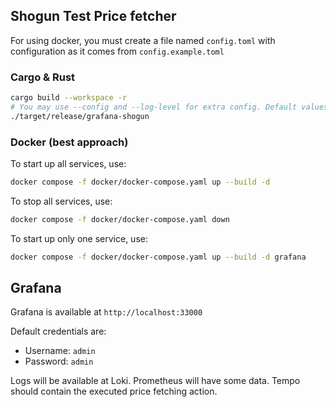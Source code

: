 ## Shogun Test Price fetcher

For using docker, you must create a file named `config.toml` with configuration as it comes from `config.example.toml`

### Cargo & Rust
```bash
cargo build --workspace -r
# You may use --config and --log-level for extra config. Default values are `config.toml` and `INFO` respectively.
./target/release/grafana-shogun
```

### Docker (best approach)
To start up all services, use:
```bash
docker compose -f docker/docker-compose.yaml up --build -d
```

To stop all services, use:
```bash
docker compose -f docker/docker-compose.yaml down
```

To start up only one service, use:
```bash
docker compose -f docker/docker-compose.yaml up --build -d grafana
```
## Grafana

Grafana is available at `http://localhost:33000`

Default credentials are:
- Username: `admin`
- Password: `admin`

Logs will be available at Loki.
Prometheus will have some data.
Tempo should contain the executed price fetching action.